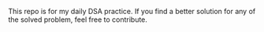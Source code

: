 This repo is for my daily DSA practice.
If you find a better solution for any of the solved problem, feel free to contribute.